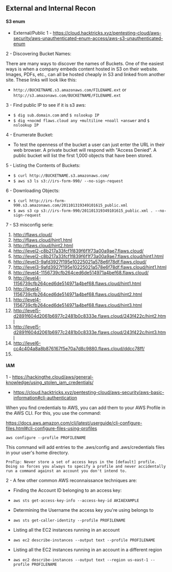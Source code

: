 ## External and Internal Recon

#### S3 enum

- External/Public
1 - https://cloud.hacktricks.xyz/pentesting-cloud/aws-security/aws-unauthenticated-enum-access/aws-s3-unauthenticated-enum

2 - Discovering Bucket Names:

There are many ways to discover the names of Buckets. One of the easiest ways is when a company embeds content hosted in S3 on their website. Images, PDFs, etc., can all be hosted cheaply in S3 and linked from another site. These links will look like this: 
- ```http://BUCKETNAME.s3.amazonaws.com/FILENAME.ext``` or ```http://s3.amazonaws.com/BUCKETNAME/FILENAME.ext```

3 - Find public IP to see if it is s3 aws:
  - ```$ dig sub.domain.com``` and ```$ nslookup IP```
  - ```$ dig +nocmd flaws.cloud any +multiline +noall +answer``` and ```$ nslookup IP```

4 - Enumerate Bucket:
  - To test the openness of the bucket a user can just enter the URL in their web browser. A private bucket will respond with "Access Denied". A public bucket will list the first 1,000 objects that have been stored.

5 - Listing the Contents of Buckets:
  - ```$ curl http://BUCKETNAME.s3.amazonaws.com/```
  - ```$ aws s3 ls s3://irs-form-990/ --no-sign-request``` 

6 - Downloading Objects:
  - ```$ curl http://irs-form-990.s3.amazonaws.com/201101319349101615_public.xml```
  - ```$ aws s3 cp s3://irs-form-990/201101319349101615_public.xml . --no-sign-request```

7 - S3 misconfig serie:

1. http://flaws.cloud/
2. http://flaws.cloud/hint1.html
3. http://flaws.cloud/hint2.html
4. http://level2-c8b217a33fcf1f839f6f1f73a00a9ae7.flaws.cloud/
5. http://level2-c8b217a33fcf1f839f6f1f73a00a9ae7.flaws.cloud/hint1.html
6. http://level3-9afd3927f195e10225021a578e6f78df.flaws.cloud/
7. http://level3-9afd3927f195e10225021a578e6f78df.flaws.cloud/hint1.html
8. http://level4-1156739cfb264ced6de514971a4bef68.flaws.cloud/
9. http://level4-1156739cfb264ced6de514971a4bef68.flaws.cloud/hint1.html
10. http://level4-1156739cfb264ced6de514971a4bef68.flaws.cloud/hint2.html
11. http://level4-1156739cfb264ced6de514971a4bef68.flaws.cloud/hint3.html
12. http://level5-d2891f604d2061b6977c2481b0c8333e.flaws.cloud/243f422c/hint2.html
13. http://level5-d2891f604d2061b6977c2481b0c8333e.flaws.cloud/243f422c/hint3.html
14. http://level6-cc4c404a8a8b876167f5e70a7d8c9880.flaws.cloud/ddcc78ff/
15. 

#### IAM

1 - https://hackingthe.cloud/aws/general-knowledge/using_stolen_iam_credentials/
  - https://cloud.hacktricks.xyz/pentesting-cloud/aws-security/aws-basic-information#cli-authentication

When you find credentials to AWS, you can add them to your AWS Profile in the AWS CLI. For this, you use the command:

https://docs.aws.amazon.com/cli/latest/userguide/cli-configure-files.html#cli-configure-files-using-profiles

```aws configure --profile PROFILENAME```

This command will add entries to the .aws/config and .aws/credentials files in your user's home directory.

```ProTip: Never store a set of access keys in the [default] profile. Doing so forces you always to specify a profile and never accidentally run a command against an account you don't intend to.```

2 - A few other common AWS reconnaissance techniques are:

  - Finding the Account ID belonging to an access key:
  - ```aws sts get-access-key-info --access-key-id AKIAEXAMPLE```

  - Determining the Username the access key you're using belongs to
  - ```aws sts get-caller-identity --profile PROFILENAME```

  - Listing all the EC2 instances running in an account
  - ```aws ec2 describe-instances --output text --profile PROFILENAME```

  - Listing all the EC2 instances running in an account in a different region
  - ```aws ec2 describe-instances --output text --region us-east-1 --profile PROFILENAME```


